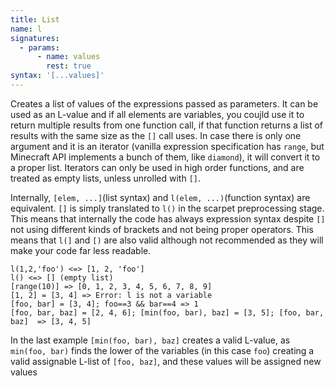 ```yaml
---
title: List
name: l
signatures:
  - params:
      - name: values
        rest: true
syntax: '[...values]'
---
```


Creates a list of values of the expressions passed as parameters. It can be used
as an L-value and if all elements are variables, you coujld use it to return
multiple results from one function call, if that function returns a list of
results with the same size as the `[]` call uses. In case there is only one
argument and it is an iterator (vanilla expression specification has `range`,
but Minecraft API implements a bunch of them, like `diamond`), it will convert
it to a proper list. Iterators can only be used in high order functions, and are
treated as empty lists, unless unrolled with `[]`.

Internally, `[elem, ...]`(list syntax) and `l(elem, ...)`(function syntax) are
equivalent. `[]` is simply translated to `l()` in the scarpet preprocessing
stage. This means that internally the code has always expression syntax despite
`[]` not using different kinds of brackets and not being proper operators. This
means that `l(]` and `[)` are also valid although not recommended as they will
make your code far less readable.

```scarpet
l(1,2,'foo') <=> [1, 2, 'foo']
l() <=> [] (empty list)
[range(10)] => [0, 1, 2, 3, 4, 5, 6, 7, 8, 9]
[1, 2] = [3, 4] => Error: l is not a variable
[foo, bar] = [3, 4]; foo==3 && bar==4 => 1
[foo, bar, baz] = [2, 4, 6]; [min(foo, bar), baz] = [3, 5]; [foo, bar, baz]  => [3, 4, 5]
```

In the last example `[min(foo, bar), baz]` creates a valid L-value, as
`min(foo, bar)` finds the lower of the variables (in this case `foo`) creating a
valid assignable L-list of `[foo, baz]`, and these values will be assigned new
values

